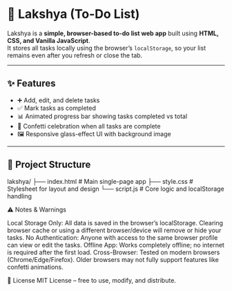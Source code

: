 # 🌟 Lakshya (To-Do List)

Lakshya is a **simple, browser-based to-do list web app** built using **HTML, CSS, and Vanilla JavaScript**.  
It stores all tasks locally using the browser’s `localStorage`, so your list remains even after you refresh or close the tab.

---

## ✨ Features
- ➕ Add, edit, and delete tasks
- ✅ Mark tasks as completed
- 📊 Animated progress bar showing tasks completed vs total
- 🎉 Confetti celebration when all tasks are complete
- 🖼️ Responsive glass-effect UI with background image

---

## 📂 Project Structure
lakshya/
├── index.html # Main single-page app
├── style.css # Stylesheet for layout and design
└── script.js # Core logic and localStorage handling

⚠️ Notes & Warnings

Local Storage Only: All data is saved in the browser’s localStorage.
Clearing browser cache or using a different browser/device will remove or hide your tasks.
No Authentication: Anyone with access to the same browser profile can view or edit the tasks.
Offline App: Works completely offline; no internet is required after the first load.
Cross-Browser: Tested on modern browsers (Chrome/Edge/Firefox). Older browsers may not fully support features like confetti animations.

📜 License
MIT License – free to use, modify, and distribute.
